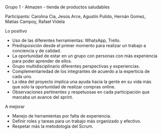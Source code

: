 Grupo 1 - Almazen - tienda de productos saludables

Participants: Carolina Cia, Jesús Arce, Agustín Pulido, Hernán Gomez, Matías Campoy, Rafael Videla

Lo positivo
- Uso de las diferentes herramientas: WhatsApp, Trello.
- Predisposición desde el primer momento para realizar un trabajo a conciencia y de calidad.
- La oportunidad de estar en un grupo con personas con más experiencia para poder aprender de ellos. 
- Grupo multidisciplinario diferentes perspectivas y experiencias.
- Complementariedad de los integrantes de acuerdo a la experticia de cada uno. 
- La idea del proyecto implica una ayuda hacia la gente en su vida más que solo la oportunidad de realizar compras online. 
- Observaciones pertinentes y respetuosas en cada participación que marcaba un avance del sprint. 


A mejorar
- Manejo de herramientas por falta de experiencia. 
- Definir roles y tareas para un trabajo más organizado y efectivo. 
- Respetar más la metodología del Scrum.

